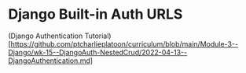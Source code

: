 # Django Built-in Auth URLS

(Django Authentication Tutorial)[https://github.com/ptcharlieplatoon/curriculum/blob/main/Module-3--Django/wk-15--DjangoAuth-NestedCrud/2022-04-13--DjangoAuthentication.md]
